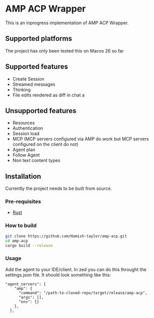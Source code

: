 # AMP ACP Wrapper

This is an inprogress implementation of AMP ACP Wrapper.

## Supported platforms
The project has only been tested this on Macos 26 so far

## Supported features
- Create Session
- Streamed messages
- Thinking
- File edits rendered as diff in chat a

## Unsupported features
- Resources
- Authentication
- Session load
- MCP (MCP servers configured via AMP do work but MCP servers configured on the client do not)
- Agent plan
- Follow Agent
- Non text content types

## Installation
Currently the project needs to be built from source.
### Pre-requisites
- [Rust](https://rustup.rs/)

### How to build
```bash
git clone https://github.com/Hamish-taylor/amp-acp.git
cd amp-acp
cargo build --release
```

### Usage
Add the agent to your IDE/client.
In zed you can do this throught the settings.json file. It should look something like this:
```
"agent_servers": {
    "amp": {
      "command": "/path-to-cloned-repo/target/release/amp-acp",
      "args": [],
      "env": {}
    },
  },
```
